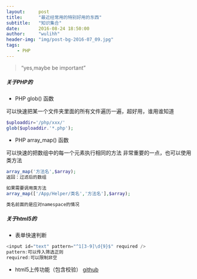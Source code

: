 ```yaml
---
layout:     post
title:      "最近经常用的特别好用的东西"
subtitle:   "知识集合"
date:       2016-08-24 18:50:00
author:     "wulihh"
header-img: "img/post-bg-2016-07_09.jpg"
tags:
    - PHP
---
```

> “yes,maybe be important”

##### 关于PHP的

* PHP glob() 函数

可以快速把某一个文件夹里面的所有文件遍历一遍，超好用，谁用谁知道

``` php
$uploaddir='/php/xxx/'
glob($uploaddir.'*.php');
```

* PHP array_map() 函数

可以快速的把数组中的每一个元素执行相同的方法
非常重要的一点，也可以使用类方法

``` php
array_map('方法名',$array);
返回：过滤后的数组

如果需要调用类方法
array_map(['/App/Helper/类名','方法名'],$array);

类名前面的是应对namespace的情况
```

##### 关于html5的

* 表单快速判断

``` javascript
<input id="text" pattern="^1[3-9]\d{9}$" required />
pattern:可以传入筛选正则
required:可以限制非空
```

* html5上传功能（包含校验）
[github](https://github.com/aa4933/wuhUpload)
